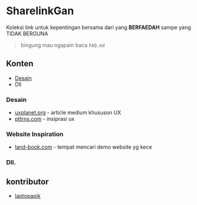 # **SharelinkGan**
Koleksi link untuk kepentingan bersama dari yang **BERFAEDAH** sampe yang TIDAK BERGUNA

>bingung mau ngapain baca `FAQ.md`

## Konten
- [Desain](#desain)
- Dll

### Desain
- [uxplanet.org](https://uxplanet.org) - article medium khususon UX
- [pttrns.com](https://pttrns.com) - insiprasi ux

### Website Inspiration
- [land-book.com](https://land-book.com/?from=month&tags%5B%5D=Illustration) - tempat mencari demo website yg kece

### Dll.

## kontributor
- [laptopapik](https://github.com/laptopapik)
